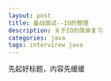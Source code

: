 ```yaml
---
layout: post
title: 备战面试--IO的整理
description: 关于IO的简单复习
categories: java
tags: intervirew java
---
```


先起好标题，内容先缓缓